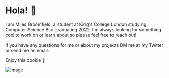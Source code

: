 # Hola! 👋

I am Miles Broomfield, a student at King's College London studying Computer Science Bsc graduating 2022. I'm always looking for something cool to work on or learn about so please feel free to reach out!

If you have any questions for me or about my projects DM me at my Twitter or send me an email.

Enjoy this cookie 🍪

![image](https://user-images.githubusercontent.com/60611339/130151283-3caaf3b3-798b-4f4f-aa8c-b6fe1fdee664.png)


<!--
**milesb123/milesb123** is a ✨ _special_ ✨ repository because its `README.md` (this file) appears on your GitHub profile.

Here are some ideas to get you started:

- 🔭 I’m currently working on ...
- 🌱 I’m currently learning ...
- 👯 I’m looking to collaborate on ...
- 🤔 I’m looking for help with ...
- 💬 Ask me about ...
- 📫 How to reach me: ...
- 😄 Pronouns: ...
- ⚡ Fun fact: ...
-->
